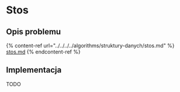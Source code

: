 # Stos

## Opis problemu

{% content-ref url="../../../../algorithms/struktury-danych/stos.md" %}
[stos.md](../../../../algorithms/struktury-danych/stos.md)
{% endcontent-ref %}

## Implementacja

TODO
